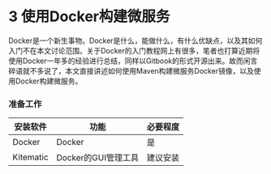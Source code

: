 # 3 使用Docker构建微服务

Docker是一个新生事物。Docker是什么，能做什么，有什么优缺点，以及其如何入门不在本文讨论范围。关于Docker的入门教程网上有很多，笔者也打算近期将使用Docker一年多的经验进行总结，同样以Gitbook的形式开源出来。故而闲言碎语就不多说了，本文直接讲述如何使用Maven构建微服务Docker镜像，以及使用Docker构建微服务。



### 准备工作

| 安装软件      | 功能             | 必要程度 |
| --------- | -------------- | ---- |
| Docker    | Docker         | 是    |
| Kitematic | Docker的GUI管理工具 | 建议安装 |